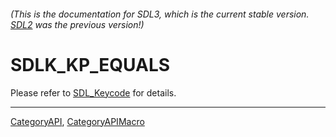###### (This is the documentation for SDL3, which is the current stable version. [SDL2](https://wiki.libsdl.org/SDL2/) was the previous version!)
# SDLK_KP_EQUALS

Please refer to [SDL_Keycode](SDL_Keycode) for details.

----
[CategoryAPI](CategoryAPI), [CategoryAPIMacro](CategoryAPIMacro)

